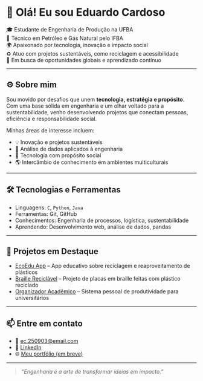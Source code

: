 # 👋 Olá! Eu sou Eduardo Cardoso

🎓 Estudante de Engenharia de Produção na UFBA  
🔧 Técnico em Petróleo e Gás Natural pelo IFBA  
🌍 Apaixonado por tecnologia, inovação e impacto social  
♻️ Atuo com projetos sustentáveis, como reciclagem e acessibilidade  
🚀 Em busca de oportunidades globais e aprendizado contínuo

---

## ⚙️ Sobre mim

Sou movido por desafios que unem **tecnologia, estratégia e propósito**. Com uma base sólida em engenharia e um olhar voltado para a sustentabilidade, venho desenvolvendo projetos que conectam pessoas, eficiência e responsabilidade social.

Minhas áreas de interesse incluem:

- 💡 Inovação e projetos sustentáveis
- 🧠 Análise de dados aplicados à engenharia
- 🚀 Tecnologia com propósito social
- 🌎 Intercâmbio de conhecimento em ambientes multiculturais
---

## 🛠️ Tecnologias e Ferramentas

- Linguagens: `C`, `Python`, `Java`  
- Ferramentas: Git, GitHub  
- Conhecimentos: Engenharia de processos, logística, sustentabilidade  
- Aprendendo: Desenvolvimento web, análise de dados, pandas 

---

## 🔭 Projetos em Destaque

- [EcoEdu App](#) – App educativo sobre reciclagem e reaproveitamento de plásticos  
- [Braille Reciclável](#) – Projeto de placas em braille feitas com plástico reciclado  
- [Organizador Acadêmico](#) – Sistema pessoal de produtividade para universitários  

---

## 📫 Entre em contato

- 📧 ec.250903@email.com  
- 💼 [LinkedIn](www.linkedin.com/in/eduardo-cauã-6715131a1)  
- 🌐 [Meu portfólio (em breve)](#)

---

> *“Engenharia é a arte de transformar ideias em impacto.”*

